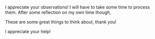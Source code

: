I appreciate your observations! I will have to take some time to process them. After some reflection on my own time though,

These are some great things to think about, thank you!

I appreciate your help!